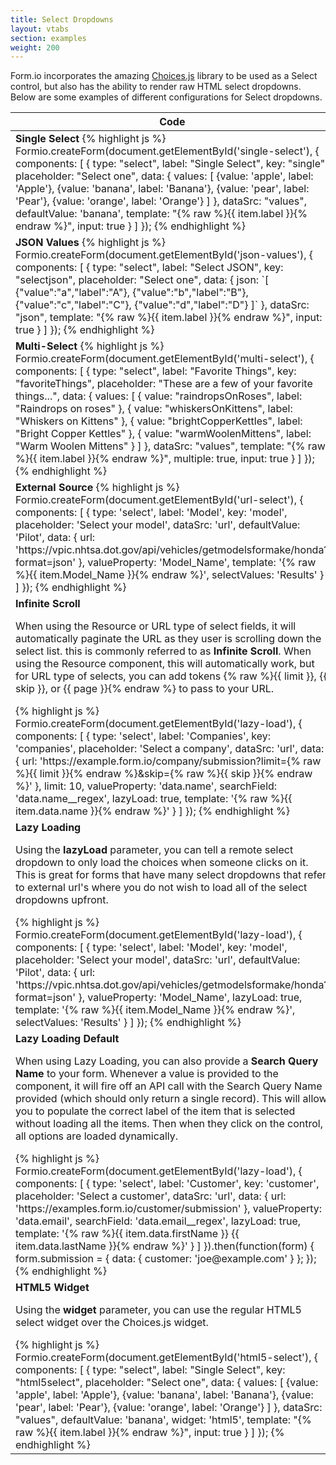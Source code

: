 ```yaml
---
title: Select Dropdowns
layout: vtabs
section: examples
weight: 200
---
```

Form.io incorporates the amazing [Choices.js](https://github.com/jshjohnson/Choices) library to be used as a Select control,
but also has the ability to render raw HTML select dropdowns. Below are some examples of different configurations for 
Select dropdowns.

<script type="text/javascript">
var createSelectForm = function(element, select) {
  return Formio.createForm(document.getElementById(element), {
    components: [
      select
    ]
  }).then(function(form) {
    form.on('change', function(event) {
      console.log(event);
      console.log(form.submission);
    });
    return form;
  });
};
</script>

<table class="table table-bordered table-striped">
  <thead>
    <tr>
      <th>Code</th>
      <th>Example</th>
    </tr>
  </thead>
  <tbody>
    <tr>
      <td>
        <strong>Single Select</strong>   
{% highlight js %} 
Formio.createForm(document.getElementById('single-select'), {
  components: [
    {
      type: "select",
      label: "Single Select",
      key: "single",
      placeholder: "Select one",
      data: {
        values: [
          {value: 'apple', label: 'Apple'},
          {value: 'banana', label: 'Banana'},
          {value: 'pear', label: 'Pear'},
          {value: 'orange', label: 'Orange'}
        ]
      },
      dataSrc: "values",
      defaultValue: 'banana',
      template: "<span>{% raw %}{{ item.label }}{% endraw %}</span>",
      input: true
    }
  ]
});
{% endhighlight %}
      </td>
      <td>
        <div id="single-select"></div>
        <script type="text/javascript">
          createSelectForm('single-select', {
            type: "select",
            label: "Single Select",
            key: "single",
            placeholder: "Select one",
            data: {
              values: [
                {value: 'apple', label: 'Apple'},
                {value: 'banana', label: 'Banana'},
                {value: 'pear', label: 'Pear'},
                {value: 'orange', label: 'Orange'}
              ]
            },
            dataSrc: "values",
            defaultValue: 'banana',
            template: "<span>{% raw %}{{ item.label }}{% endraw %}</span>",
            input: true
          });
        </script>
      </td>
    </tr>
    <tr>
      <td>
        <strong>JSON Values</strong>   
{% highlight js %} 
Formio.createForm(document.getElementById('json-values'), {
  components: [
    {
      type: "select",
      label: "Select JSON",
      key: "selectjson",
      placeholder: "Select one",
      data: {
        json: `[
          {"value":"a","label":"A"},
          {"value":"b","label":"B"},
          {"value":"c","label":"C"},
          {"value":"d","label":"D"}
        ]`
      },
      dataSrc: "json",
      template: "<span>{% raw %}{{ item.label }}{% endraw %}</span>",
      input: true
    }
  ]
});
{% endhighlight %}
      </td>
      <td>
        <div id="json-values"></div>
        <script type="text/javascript">
          createSelectForm('json-values', {
            type: "select",
            label: "Select JSON",
            key: "selectjson",
            placeholder: "Select one",
            data: {
              json: '[' +
                '{"value":"a","label":"A"},' +
                '{"value":"b","label":"B"},' + 
                '{"value":"c","label":"C"},' +
                '{"value":"d","label":"D"}' +
              ']'
            },
            dataSrc: "json",
            template: "<span>{% raw %}{{ item.label }}{% endraw %}</span>",
            input: true
          });
        </script>
      </td>
    </tr>
    <tr>
      <td>
        <strong>Multi-Select</strong>   
{% highlight js %} 
Formio.createForm(document.getElementById('multi-select'), {
  components: [
    {
      type: "select",
      label: "Favorite Things",
      key: "favoriteThings",
      placeholder: "These are a few of your favorite things...",
      data: {
        values: [
          {
            value: "raindropsOnRoses",
            label: "Raindrops on roses"
          },
          {
            value: "whiskersOnKittens",
            label: "Whiskers on Kittens"
          },
          {
            value: "brightCopperKettles",
            label: "Bright Copper Kettles"
          },
          {
            value: "warmWoolenMittens",
            label: "Warm Woolen Mittens"
          }
        ]
      },
      dataSrc: "values",
      template: "<span>{% raw %}{{ item.label }}{% endraw %}</span>",
      multiple: true,
      input: true
    }
  ]
});
{% endhighlight %}
      </td>
      <td>
        <div id="multi-select"></div>
        <script type="text/javascript">
          createSelectForm('multi-select', {
            type: "select",
            label: "Favorite Things",
            key: "favoriteThings",
            placeholder: "These are a few of your favorite things...",
            data: {
              values: [
                {
                  value: "raindropsOnRoses",
                  label: "Raindrops on roses"
                },
                {
                  value: "whiskersOnKittens",
                  label: "Whiskers on Kittens"
                },
                {
                  value: "brightCopperKettles",
                  label: "Bright Copper Kettles"
                },
                {
                  value: "warmWoolenMittens",
                  label: "Warm Woolen Mittens"
                }
              ]
            },
            dataSrc: "values",
            template: "<span>{% raw %}{{ item.label }}{% endraw %}</span>",
            multiple: true,
            input: true
          });
        </script>
      </td>
    </tr>
    <tr>
      <td>
        <strong>External Source</strong>   
{% highlight js %} 
Formio.createForm(document.getElementById('url-select'), {
  components: [
    {
      type: 'select',
      label: 'Model',
      key: 'model',
      placeholder: 'Select your model',
      dataSrc: 'url',
      defaultValue: 'Pilot',
      data: {
        url: 'https://vpic.nhtsa.dot.gov/api/vehicles/getmodelsformake/honda?format=json'
      },
      valueProperty: 'Model_Name',
      template: '<span>{% raw %}{{ item.Model_Name }}{% endraw %}</span>',
      selectValues: 'Results'
    }
  ]
});
{% endhighlight %}
      </td>
      <td>
        <div id="url-select"></div>
        <script type="text/javascript">
          createSelectForm('url-select', {
            type: 'select',
            label: 'Model',
            key: 'model',
            placeholder: 'Select your model',
            dataSrc: 'url',
            defaultValue: 'Pilot',
            lazyLoad: false,
            data: {
              url: 'https://vpic.nhtsa.dot.gov/api/vehicles/getmodelsformake/honda?format=json'
            },
            valueProperty: 'Model_Name',
            template: '<span>{% raw %}{{ item.Model_Name }}{% endraw %}</span>',
            selectValues: 'Results'
          });
        </script>
      </td>
    </tr>
    <tr>
        <td>
            <strong>Infinite Scroll</strong>  
            <p>When using the Resource or URL type of select fields, it will automatically paginate the URL as they user is scrolling down the select list. this is commonly referred to as <strong>Infinite Scroll</strong>. When using the Resource component, this will automatically work, but for URL type of selects, you can add tokens {% raw %}{{ limit }}, {{ skip }}, or {{ page }}{% endraw %} to pass to your URL.</p> 
    {% highlight js %} 
    Formio.createForm(document.getElementById('lazy-load'), {
      components: [
        {
          type: 'select',
          label: 'Companies',
          key: 'companies',
          placeholder: 'Select a company',
          dataSrc: 'url',
          data: {
            url: 'https://example.form.io/company/submission?limit={% raw %}{{ limit }}{% endraw %}&skip={% raw %}{{ skip }}{% endraw %}'
          },
          limit: 10,
          valueProperty: 'data.name',
          searchField: 'data.name__regex',
          lazyLoad: true,
          template: '<span>{% raw %}{{ item.data.name }}{% endraw %}</span>'
        }
      ]
    });
    {% endhighlight %}
          </td>
          <td>
            <div id="infinite-scroll"></div>
            <script type="text/javascript">
              createSelectForm('infinite-scroll', {
                type: 'select',
                label: 'Companies',
                key: 'companies',
                placeholder: 'Select a company',
                dataSrc: 'url',
                data: {
                  url: 'https://example.form.io/company/submission?limit={% raw %}{{ limit }}{% endraw %}&skip={% raw %}{{ skip }}{% endraw %}'
                },
                limit: 10,
                valueProperty: 'data.name',
                searchField: 'data.name',
                lazyLoad: true,
                template: '<span>{% raw %}{{ item.data.name }}{% endraw %}</span>'
              });
            </script>
          </td>
        </tr>
    <tr>
      <td>
        <strong>Lazy Loading</strong>  
        <p>Using the <strong>lazyLoad</strong> parameter, you can tell a remote select dropdown to only load the choices 
        when someone clicks on it. This is great for forms that have many select dropdowns that refer to external url's
        where you do not wish to load all of the select dropdowns upfront.</p> 
{% highlight js %} 
Formio.createForm(document.getElementById('lazy-load'), {
  components: [
    {
      type: 'select',
      label: 'Model',
      key: 'model',
      placeholder: 'Select your model',
      dataSrc: 'url',
      defaultValue: 'Pilot',
      data: {
        url: 'https://vpic.nhtsa.dot.gov/api/vehicles/getmodelsformake/honda?format=json'
      },
      valueProperty: 'Model_Name',
      lazyLoad: true,
      template: '<span>{% raw %}{{ item.Model_Name }}{% endraw %}</span>',
      selectValues: 'Results'
    }
  ]
});
{% endhighlight %}
      </td>
      <td>
        <div id="lazy-load"></div>
        <script type="text/javascript">
          createSelectForm('lazy-load', {
            type: 'select',
            label: 'Model',
            key: 'model',
            placeholder: 'Select your model',
            dataSrc: 'url',
            defaultValue: 'Pilot',
            data: {
              url: 'https://vpic.nhtsa.dot.gov/api/vehicles/getmodelsformake/honda?format=json'
            },
            valueProperty: 'Model_Name',
            lazyLoad: true,
            template: '<span>{% raw %}{{ item.Model_Name }}{% endraw %}</span>',
            selectValues: 'Results'
          });
        </script>
      </td>
    </tr>
    <tr>
      <td>
        <strong>Lazy Loading Default</strong>  
        <p>When using Lazy Loading, you can also provide a <strong>Search Query Name</strong> to your form. Whenever a value is provided to the component, it will fire off an API call with the Search Query Name provided (which should only return a single record). This will allow you to populate the correct label of the item that is selected without loading all the items. Then when they click on the control, all options are loaded dynamically.</p> 
{% highlight js %} 
Formio.createForm(document.getElementById('lazy-load'), {
  components: [
    {
      type: 'select',
      label: 'Customer',
      key: 'customer',
      placeholder: 'Select a customer',
      dataSrc: 'url',
      data: {
        url: 'https://examples.form.io/customer/submission'
      },
      valueProperty: 'data.email',
      searchField: 'data.email__regex',
      lazyLoad: true,
      template: '<span>{% raw %}{{ item.data.firstName }} {{ item.data.lastName }}{% endraw %}</span>'
    }
  ]
}).then(function(form) {
  form.submission = {
    data: {
      customer: 'joe@example.com'
    }
  };
});
{% endhighlight %}
      </td>
      <td>
        <div id="lazy-load2"></div>
        <script type="text/javascript">
          createSelectForm('lazy-load2', {
            type: 'select',
            label: 'Customer',
            key: 'customer',
            placeholder: 'Select a customer',
            dataSrc: 'url',
            data: {
              url: 'https://examples.form.io/customer/submission'
            },
            valueProperty: 'data.email',
            searchField: 'data.email',
            lazyLoad: true,
            template: '<span>{% raw %}{{ item.data.firstName }} {{ item.data.lastName }}{% endraw %}</span>'
          }).then(function(form) {
            form.submission = {
              data: {
                customer: 'joe@example.com'
              }
            };
          });
        </script>
      </td>
    </tr>
    <tr>
      <td>
        <strong>HTML5 Widget</strong>
        <p>Using the <strong>widget</strong> parameter, you can use the regular HTML5 select widget over the Choices.js widget.</p> 
{% highlight js %} 
Formio.createForm(document.getElementById('html5-select'), {
  components: [
    {
      type: "select",
      label: "Single Select",
      key: "html5select",
      placeholder: "Select one",
      data: {
        values: [
          {value: 'apple', label: 'Apple'},
          {value: 'banana', label: 'Banana'},
          {value: 'pear', label: 'Pear'},
          {value: 'orange', label: 'Orange'}
        ]
      },
      dataSrc: "values",
      defaultValue: 'banana',
      widget: 'html5',
      template: "<span>{% raw %}{{ item.label }}{% endraw %}</span>",
      input: true
    }
  ]
});
{% endhighlight %}
      </td>
      <td>
        <div id="html5-select"></div>
        <script type="text/javascript">
          createSelectForm('html5-select', {
            type: "select",
            label: "Single Select",
            key: "html5select",
            placeholder: "Select one",
            data: {
              values: [
                {value: 'apple', label: 'Apple'},
                {value: 'banana', label: 'Banana'},
                {value: 'pear', label: 'Pear'},
                {value: 'orange', label: 'Orange'}
              ]
            },
            dataSrc: "values",
            defaultValue: 'banana',
            widget: 'html5',
            template: "<span>{% raw %}{{ item.label }}{% endraw %}</span>",
            input: true
          });
        </script>
      </td>
    </tr>
  </tbody>
</table>
